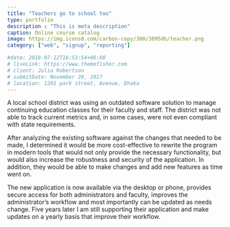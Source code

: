 ```yaml
---
title: "Teachers go to school too"
type: portfolio
description : "This is meta description"
caption: Online course catalog
image: https://img.icons8.com/carbon-copy/300/3095db/teacher.png
category: ["web", "signup", "reporting"]

#date: 2018-07-12T16:53:54+06:00
# liveLink: https://www.themefisher.com
# client: Julia Robertson
# submitDate: November 20, 2017
# location: 1201 park street, Avenue, Dhaka
---
```


A local school district was using an outdated software solution to manage continuing education classes for their faculty and staff. The district was not able to track current metrics and, in some cases, were not even compliant with state requirements. 

After analyzing the existing software against the changes that needed to be made, I determined it would be more cost-effective to rewrite the program in modern tools that would not only provide the necessary functionality, but would also increase the robustness and security of the application. In addition, they would be able to make changes and add new features as time went on.    

The new application is now available via the desktop or phone, provides secure access for both administrators and faculty, improves the administrator’s workflow and most importantly can be updated as needs change. Five years later I am still supporting their application and make updates on a yearly basis that improve their workflow.